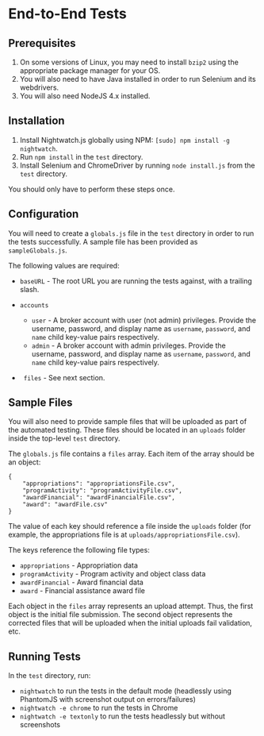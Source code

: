 # End-to-End Tests

## Prerequisites

1. On some versions of Linux, you may need to install `bzip2` using the appropriate package manager for your OS.
2. You will also need to have Java installed in order to run Selenium and its webdrivers.
3. You will also need NodeJS 4.x installed.

## Installation

1. Install Nightwatch.js globally using NPM: `[sudo] npm install -g nightwatch`.
2. Run `npm install` in the `test` directory.
3. Install Selenium and ChromeDriver by running `node install.js` from the `test` directory.

You should only have to perform these steps once.

## Configuration

You will need to create a `globals.js` file in the `test` directory in order to run the tests successfully. A sample file has been provided as `sampleGlobals.js`.

The following values are required:

* `baseURL` - The root URL you are running the tests against, with a trailing slash.
* `accounts`
	* `user` - A broker account with user (not admin) privileges. Provide the username, password, and display name as `username`, `password`, and `name` child key-value pairs respectively.
	* `admin` - A broker account with admin privileges. Provide the username, password, and display name as `username`, `password`, and `name` child key-value pairs respectively.

* ` files` - See next section.

## Sample Files

You will also need to provide sample files that will be uploaded as part of the automated testing. These files should be located in an `uploads` folder inside the top-level `test` directory.

The `globals.js` file contains a `files` array. Each item of the array should be an object:

```
{
	"appropriations": "appropriationsFile.csv",
	"programActivity": "programActivityFile.csv",
	"awardFinancial": "awardFinancialFile.csv",
	"award": "awardFile.csv"
}

```

The value of each key should reference a file inside the `uploads` folder (for example, the appropriations file is at `uploads/appropriationsFile.csv`).

The keys reference the following file types:

* `appropriations` - Appropriation data
* `programActivity` - Program activity and object class data
* `awardFinancial` - Award financial data
* `award` - Financial assistance award file

Each object in the `files` array represents an upload attempt. Thus, the first object is the initial file submission. The second object represents the corrected files that will be uploaded when the initial uploads fail validation, etc.

## Running Tests

In the `test` directory, run:

* `nightwatch` to run the tests in the default mode (headlessly using PhantomJS with screenshot output on errors/failures)
* `nightwatch -e chrome` to run the tests in Chrome
* `nightwatch -e textonly` to run the tests headlessly but without screenshots